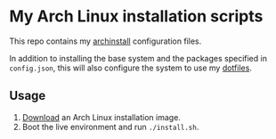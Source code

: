 # My Arch Linux installation scripts

This repo contains my [archinstall] configuration files.

In addition to installing the base system and the packages specified in
`config.json`, this will also configure the system to use my [dotfiles].

## Usage

1. [Download](https://archlinux.org/download/) an Arch Linux installation image.
2. Boot the live environment and run `./install.sh`.

[archinstall]: https://github.com/archlinux/archinstall
[dotfiles]: https://github.com/gabi-250/dotfiles
